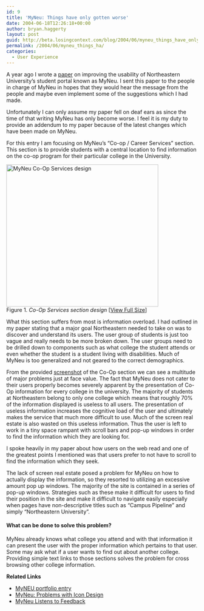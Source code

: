 ```yaml
---
id: 9
title: 'MyNeu: Things have only gotten worse'
date: 2004-06-18T12:26:18+00:00
author: bryan.haggerty
layout: post
guid: http://beta.losingcontext.com/blog/2004/06/myneu_things_have_only_gotten_worse.php
permalink: /2004/06/myneu_things_ha/
categories:
  - User Experience
---
```

A year ago I wrote a [paper](/portfolio/myneu/ "View information about the project") on improving the usability of Northeastern University&#8217;s student portal known as MyNeu. I sent this paper to the people in charge of MyNeu in hopes that they would hear the message from the people and maybe even implement some of the suggestions which I had made.

Unfortunately I can only assume my paper fell on deaf ears as since the time of that writing MyNeu has only become worse. I feel it is my duty to provide an addendum to my paper because of the latest changes which have been made on MyNeu.

For this entry I am focusing on MyNeu&#8217;s &#8220;Co-op / Career Services&#8221; section. This section is to provide students with a central location to find information on the co-op program for their particular college in the University.

<p class="figure-centered">
  <a href="/blog/images/myneu-co-op.php"><img src="/blog/images/myneu-co-op-thumb.gif" alt="MyNeu Co-Op Services design" height="375" width="400" /></a><br /> Figure 1. <em>Co-Op Services section design</em> [<a href="/blog/images/myneu-co-op.php">View Full Size</a>]
</p>

What this section suffers from most is information overload. I had outlined in my paper stating that a major goal Northeastern needed to take on was to discover and understand its users. The user group of students is just too vague and really needs to be more broken down. The user groups need to be drilled down to components such as what college the student attends or even whether the student is a student living with disabilities. Much of MyNeu is too generalized and not geared to the correct demographics.

From the provided [screenshot](http://www.losingcontext.com/blog/images/myneu-co-op.php "View the MyNeu Screenshot") of the Co-Op section we can see a multitude of major problems just at face value. The fact that MyNeu does not cater to their users properly becomes severely apparent by the presentation of Co-Op information for every college in the university. The majority of students at Northeastern belong to only one college which means that roughly 70% of the information displayed is useless to all users. The presentation of useless information increases the cognitive load of the user and ultimately makes the service that much more difficult to use. Much of the screen real estate is also wasted on this useless information. Thus the user is left to work in a tiny space rampant with scroll bars and pop-up windows in order to find the information which they are looking for.

I spoke heavily in my paper about how users on the web read and one of the greatest points I mentioned was that users prefer to not have to scroll to find the information which they seek.

The lack of screen real estate posed a problem for MyNeu on how to actually display the information, so they resorted to utilizing an excessive amount pop up windows. The majority of the site is contained in a series of pop-up windows. Strategies such as these make it difficult for users to find their position in the site and make it difficult to navigate easily especially when pages have non-descriptive titles such as &#8220;Campus Pipeline&#8221; and simply &#8220;Northeastern University&#8221;.

#### What can be done to solve this problem?

MyNeu already knows what college you attend and with that information it can present the user with the proper information which pertains to that user. Some may ask what if a user wants to find out about another college. Providing simple text links to those sections solves the problem for cross browsing other college information.

<p id="related-links">
  <strong>Related Links</strong>
</p>

  * [MyNEU portfolio entry](http://www.losingcontext.com/portfolio/myneu/)
  * [MyNeu: Problems with Icon Design](http://www.losingcontext.com/blog/2004/10/myneu_problems.php)
  * [MyNeu Listens to Feedback](http://www.losingcontext.com/blog/2005/03/myneu_listens_t.php)